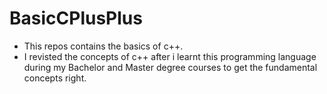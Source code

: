 # BasicCPlusPlus
* This repos contains the basics of c++.
* I revisted the concepts of c++ after i learnt this programming language during my Bachelor and Master degree courses to get the fundamental concepts right.

